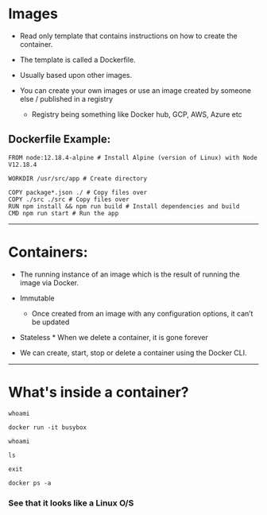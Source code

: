 # Images

*	Read only template that contains instructions on how to create the container.

*	The template is called a Dockerfile.

*	Usually based upon other images.

*	You can create your own images or use an image created by someone else / published in a registry
    * Registry being something like Docker hub, GCP, AWS, Azure etc

## Dockerfile Example:

```
FROM node:12.18.4-alpine # Install Alpine (version of Linux) with Node V12.18.4

WORKDIR /usr/src/app # Create directory

COPY package*.json ./ # Copy files over
COPY ./src ./src # Copy files over
RUN npm install && npm run build # Install dependencies and build
CMD npm run start # Run the app
```

---

# Containers:

*	The running instance of an image which is the result of running the image via Docker.

*	Immutable
    * Once created from an image with any configuration options, it can’t be updated

* Stateless
	  * When we delete a container, it is gone forever

* We can create, start, stop or delete a container using the Docker CLI.


---

# What's inside a container?


```
whoami
```

```
docker run -it busybox

whoami

ls

exit
```

```
docker ps -a
```

### See that it looks like a Linux O/S